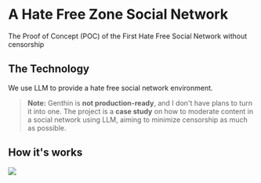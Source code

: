 # A Hate Free Zone Social Network

The Proof of Concept (POC) of the First Hate Free Social Network without censorship

## The Technology

We use LLM to provide a hate free social network environment.

> **Note:** Genthin is **not production-ready**, and I don't have plans to turn it into one. The project is a **case study** on how to moderate content in a social network using LLM, aiming to minimize censorship as much as possible.

## How it's works

![](https://iili.io/HrmprXV.png)